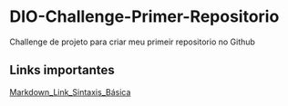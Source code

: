 # DIO-Challenge-Primer-Repositorio
Challenge de projeto para criar meu primeir repositorio no Github

## Links importantes

[Markdown_Link_Sintaxis_Básica](https://www.markdownguide.org/basic-syntax/)
